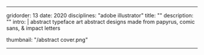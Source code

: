---

gridorder: 13
date: 2020
disciplines: "adobe illustrator"
title: ""
description: ""
intro: |
 abstract typeface art
 abstract designs made from papyrus, comic sans, & impact letters

thumbnail: "/abstract cover.png"

---